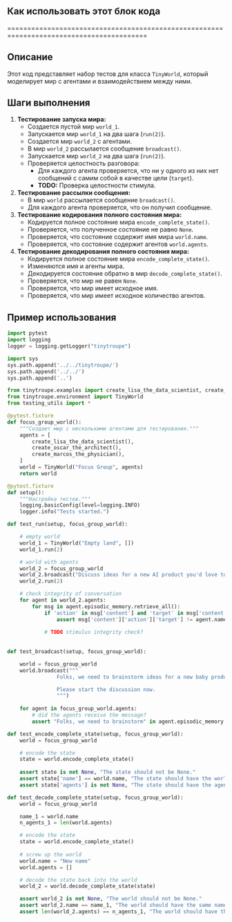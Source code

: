 ## Как использовать этот блок кода
=========================================================================================

Описание
-------------------------
Этот код представляет набор тестов для класса `TinyWorld`, который моделирует мир с агентами и взаимодействием между ними. 

Шаги выполнения
-------------------------
1. **Тестирование запуска мира:**
    - Создается пустой мир `world_1`.
    - Запускается мир `world_1` на два шага (`run(2)`).
    - Создается мир `world_2` с агентами.
    - В мир `world_2` рассылается сообщение `broadcast()`.
    - Запускается мир `world_2` на два шага (`run(2)`).
    - Проверяется целостность разговора:
        - Для каждого агента проверяется, что ни у одного из них нет сообщений с самим собой в качестве цели (`target`).
        - **TODO:**  Проверка целостности стимула.
2. **Тестирование рассылки сообщения:**
    - В мир `world` рассылается сообщение `broadcast()`.
    - Для каждого агента проверяется, что он получил сообщение.
3. **Тестирование кодирования полного состояния мира:**
    - Кодируется полное состояние мира `encode_complete_state()`.
    - Проверяется, что полученное состояние не равно `None`.
    - Проверяется, что состояние содержит имя мира `world.name`.
    - Проверяется, что состояние содержит агентов `world.agents`.
4. **Тестирование декодирования полного состояния мира:**
    - Кодируется полное состояние мира `encode_complete_state()`.
    - Изменяются имя и агенты мира.
    - Декодируется состояние обратно в мир `decode_complete_state()`.
    - Проверяется, что мир не равен `None`.
    - Проверяется, что мир имеет исходное имя.
    - Проверяется, что мир имеет исходное количество агентов.

Пример использования
-------------------------

```python
import pytest
import logging
logger = logging.getLogger("tinytroupe")

import sys
sys.path.append('../../tinytroupe/')
sys.path.append('../../')
sys.path.append('..')

from tinytroupe.examples import create_lisa_the_data_scientist, create_oscar_the_architect, create_marcos_the_physician
from tinytroupe.environment import TinyWorld
from testing_utils import *

@pytest.fixture
def focus_group_world():
    """Создает мир с несколькими агентами для тестирования."""
    agents = [
        create_lisa_the_data_scientist(),
        create_oscar_the_architect(),
        create_marcos_the_physician(),
    ]
    world = TinyWorld("Focus Group", agents)
    return world

@pytest.fixture
def setup():
    """Настройка тестов."""
    logging.basicConfig(level=logging.INFO)
    logger.info("Tests started.")

def test_run(setup, focus_group_world):

    # empty world
    world_1 = TinyWorld("Empty land", [])   
    world_1.run(2)

    # world with agents
    world_2 = focus_group_world
    world_2.broadcast("Discuss ideas for a new AI product you'd love to have.")
    world_2.run(2)

    # check integrity of conversation
    for agent in world_2.agents:
        for msg in agent.episodic_memory.retrieve_all():
            if 'action' in msg['content'] and 'target' in msg['content']['action']:
                assert msg['content']['action']['target'] != agent.name, f"{agent.name} should not have any messages with itself as the target."
            
            # TODO stimulus integrity check?
        
        
def test_broadcast(setup, focus_group_world):

    world = focus_group_world
    world.broadcast("""
                Folks, we need to brainstorm ideas for a new baby product. Something moms have been asking for centuries and never got.

                Please start the discussion now.
                """)
    
    for agent in focus_group_world.agents:
        # did the agents receive the message?
        assert "Folks, we need to brainstorm" in agent.episodic_memory.retrieve_first(1)[0]['content']['stimuli'][0]['content'], f"{agent.name} should have received the message."

def test_encode_complete_state(setup, focus_group_world):
    world = focus_group_world

    # encode the state
    state = world.encode_complete_state()
    
    assert state is not None, "The state should not be None."
    assert state['name'] == world.name, "The state should have the world name."
    assert state['agents'] is not None, "The state should have the agents."

def test_decode_complete_state(setup, focus_group_world):
    world = focus_group_world

    name_1 = world.name
    n_agents_1 = len(world.agents)

    # encode the state
    state = world.encode_complete_state()
    
    # screw up the world
    world.name = "New name"
    world.agents = []

    # decode the state back into the world
    world_2 = world.decode_complete_state(state)

    assert world_2 is not None, "The world should not be None."
    assert world_2.name == name_1, "The world should have the same name."
    assert len(world_2.agents) == n_agents_1, "The world should have the same number of agents."

```